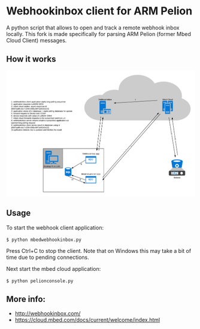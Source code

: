 # Webhookinbox client for ARM Pelion

A python script that allows to open and track a remote webhook inbox locally. This fork is made specifically for parsing ARM Pelion (former Mbed Cloud Client) messages.

## How it works

![Architecture](mbed-webhookinbox-test.png)

## Usage

To start the webhook client application:

`$ python mbedwebhookinbox.py`

Press Ctrl+C to stop the client. Note that on Windows this may take a bit of time due to pending connections.

Next start the mbed cloud application:

`$ python pelionconsole.py`


## More info: 
* http://webhookinbox.com/
* https://cloud.mbed.com/docs/current/welcome/index.html
